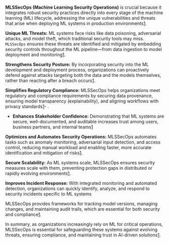 **MLSSecOps (Machine Learning Security Operations)** is crucial because it integrates robust security practices directly into every stage of the machine learning (ML) lifecycle, addressing the unique vulnerabilities and threats that arise when deploying ML systems in production environments[1](https://www.crowdstrike.com/en-us/cybersecurity-101/artificial-intelligence/machine-learning-security-operations-mlsecops/).


**Unique ML Threats:** ML systems face risks like data poisoning, adversarial attacks, and model theft, which traditional security tools may miss. `MLSSecOps` ensures these threats are identified and mitigated by embedding security controls throughout the ML pipeline—from data ingestion to model deployment and monitoring[1](https://www.crowdstrike.com/en-us/cybersecurity-101/artificial-intelligence/machine-learning-security-operations-mlsecops/).

**Strengthens Security Posture:** By incorporating security into the ML development and deployment process, organizations can proactively defend against attacks targeting both the data and the models themselves, rather than reacting after a breach occurs[1](https://www.crowdstrike.com/en-us/cybersecurity-101/artificial-intelligence/machine-learning-security-operations-mlsecops/).

**Simplifies Regulatory Compliance:** MLSSecOps helps organizations meet regulatory and compliance requirements by securing data provenance, ensuring model transparency (explainability), and aligning workflows with privacy standards[1](https://www.crowdstrike.com/en-us/cybersecurity-101/artificial-intelligence/machine-learning-security-operations-mlsecops/)- .


- **Enhances Stakeholder Confidence:** Demonstrating that ML systems are secure, well-documented, and auditable increases trust among users, business partners, and internal teams[1](https://www.crowdstrike.com/en-us/cybersecurity-101/artificial-intelligence/machine-learning-security-operations-mlsecops/)

**Optimizes and Automates Security Operations:** MLSSecOps automates tasks such as anomaly monitoring, adversarial input detection, and access control, reducing manual workload and enabling faster, more accurate identification and mitigation of risks[1](https://www.crowdstrike.com/en-us/cybersecurity-101/artificial-intelligence/machine-learning-security-operations-mlsecops/).

**Secure Scalability:** As ML systems scale, MLSSecOps ensures security measures scale with them, preventing protection gaps in distributed or rapidly evolving environments[1](https://www.crowdstrike.com/en-us/cybersecurity-101/artificial-intelligence/machine-learning-security-operations-mlsecops/).

**Improves Incident  Response:** With integrated monitoring and automated detection, organizations can quickly identify, analyze, and respond to security incidents specific to ML systems[](https://www.crowdstrike.com/en-us/cybersecurity-101/artificial-intelligence/machine-learning-security-operations-mlsecops/)




MLSSecOps provides frameworks for tracking model versions, managing changes, and maintaining audit trails, which are essential for both security and compliance[1](https://www.crowdstrike.com/en-us/cybersecurity-101/artificial-intelligence/machine-learning-security-operations-mlsecops/).

In summary, as organizations increasingly rely on ML for critical operations, MLSSecOps is essential for safeguarding these systems against evolving threats, ensuring compliance, and maintaining trust in AI-driven solutions[1](https://www.crowdstrike.com/en-us/cybersecurity-101/artificial-intelligence/machine-learning-security-operations-mlsecops/).